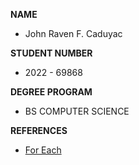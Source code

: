 **NAME**
- John Raven F. Caduyac

**STUDENT NUMBER**
- 2022 - 69868

**DEGREE PROGRAM**
- BS COMPUTER SCIENCE

**REFERENCES**
- [For Each](https://www.w3schools.com/jsref/jsref_foreach.asp)